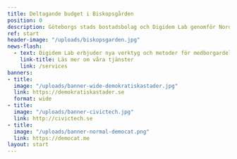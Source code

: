 ```yaml
---
title: Deltagande budget i Biskopsgården
position: 0
description: Göteborgs stads bostadsbolag och Digidem Lab genomför Nordens första deltagande boendebudget i Norra Biskopsgården i Göteborg. Mer information kommer snart!
ref: start
header-image: "/uploads/biskopsgarden.jpg"
news-flash:
  - text: Digidem Lab erbjuder nya verktyg och metoder för medborgardeltagande. Vi hjälper er med processdesign av deltagandeprocesser, installation och utbildning i digitala plattformar för deltagande och erbjuder workshops och föreläsningar.
    link-title: Läs mer om våra tjänster
    link: /services
banners:
- title:
  image: "/uploads/banner-wide-demokratiskastader.jpg"
  link: https://demokratiskastader.se
  format: wide
- title:
  image: "/uploads/banner-civictech.jpg"
  link: http://civictech.se
- title:
  image: "/uploads/banner-normal-democat.png"
  link: https://democat.me
layout: start
---
```

